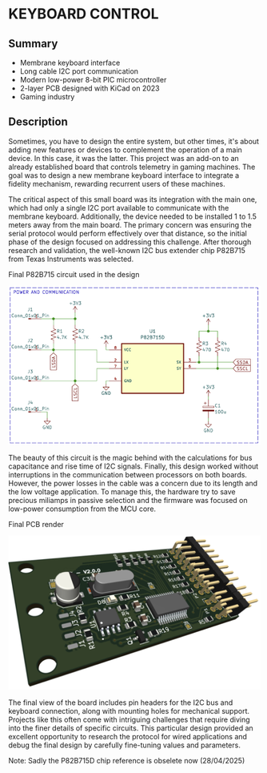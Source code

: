 # KEYBOARD CONTROL

## Summary
- Membrane keyboard interface
- Long cable I2C port communication
- Modern low-power 8-bit PIC microcontroller
- 2-layer PCB designed with KiCad on 2023
- Gaming industry


## Description
Sometimes, you have to design the entire system, but other times, it's about adding new features or devices to complement the operation of a main device. In this case, it was the latter. This project was an add-on to an already established board that controls telemetry in gaming machines. The goal was to design a new membrane keyboard interface to integrate a fidelity mechanism, rewarding recurrent users of these machines.

The critical aspect of this small board was its integration with the main one, which had only a single I2C port available to communicate with the membrane keyboard. Additionally, the device needed to be installed 1 to 1.5 meters away from the main board. The primary concern was ensuring the serial protocol would perform effectively over that distance, so the initial phase of the design focused on addressing this challenge. After thorough research and validation, the well-known I2C bus extender chip P82B715 from Texas Instruments was selected.


Final P82B715 circuit used in the design

![alt text](buffer-circuit.png)


The beauty of this circuit is the magic behind with the calculations for bus capacitance and rise time of I2C signals. Finally, this design worked without interruptions in the communication between processors on both boards. However, the power losses in the cable was a concern due to its length and the low voltage application. To manage this, the hardware try to save precious miliamps in passive selection and the firmware was focused on low-power consumption from the MCU core.


Final PCB render

![alt text](pcb-render.png)


The final view of the board includes pin headers for the I2C bus and keyboard connection, along with mounting holes for mechanical support. Projects like this often come with intriguing challenges that require diving into the finer details of specific circuits. This particular design provided an excellent opportunity to research the protocol for wired applications and debug the final design by carefully fine-tuning values and parameters.

Note: Sadly the P82B715D chip reference is obselete now (28/04/2025)